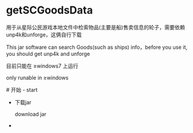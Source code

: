 # getSCGoodsData
  <p>用于从星际公民游戏本地文件中检索物品(主要是船)售卖信息的轮子，需要依赖unp4k和unforge，这俩自行下载</p>
  <p>This jar software can search Goods(such as ships) info，before you use it, you should get unp4k and unforge</p>
  <p>目前只能在 ≥windows7 上运行</p>
  <p>only runable in ≥windows</p>
# 开始 - start
  <ul>
    <li>  
      <p>下载jar</p>
      <p>download jar</p>
    <li/>
  <ul/>
  
  
